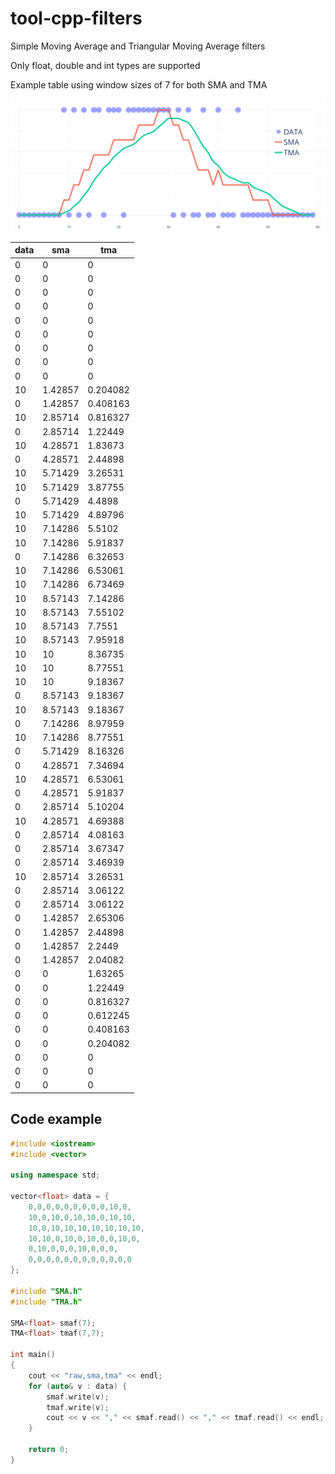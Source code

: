 # tool-cpp-filters

Simple Moving Average and Triangular Moving Average filters

Only float, double and int types are supported

Example table using window sizes of 7 for both SMA and TMA
<img src="https://github.com/Rafdal/tool-cpp-filters/blob/main/imagen.png" alt="Filter plot"/>

|data|sma    |tma     |
|----|-------|--------|
|0   |0      |0       |
|0   |0      |0       |
|0   |0      |0       |
|0   |0      |0       |
|0   |0      |0       |
|0   |0      |0       |
|0   |0      |0       |
|0   |0      |0       |
|0   |0      |0       |
|10  |1.42857|0.204082|
|0   |1.42857|0.408163|
|10  |2.85714|0.816327|
|0   |2.85714|1.22449 |
|10  |4.28571|1.83673 |
|0   |4.28571|2.44898 |
|10  |5.71429|3.26531 |
|10  |5.71429|3.87755 |
|0   |5.71429|4.4898  |
|10  |5.71429|4.89796 |
|10  |7.14286|5.5102  |
|10  |7.14286|5.91837 |
|0   |7.14286|6.32653 |
|10  |7.14286|6.53061 |
|10  |7.14286|6.73469 |
|10  |8.57143|7.14286 |
|10  |8.57143|7.55102 |
|10  |8.57143|7.7551  |
|10  |8.57143|7.95918 |
|10  |10     |8.36735 |
|10  |10     |8.77551 |
|10  |10     |9.18367 |
|0   |8.57143|9.18367 |
|10  |8.57143|9.18367 |
|0   |7.14286|8.97959 |
|10  |7.14286|8.77551 |
|0   |5.71429|8.16326 |
|0   |4.28571|7.34694 |
|10  |4.28571|6.53061 |
|0   |4.28571|5.91837 |
|0   |2.85714|5.10204 |
|10  |4.28571|4.69388 |
|0   |2.85714|4.08163 |
|0   |2.85714|3.67347 |
|0   |2.85714|3.46939 |
|10  |2.85714|3.26531 |
|0   |2.85714|3.06122 |
|0   |2.85714|3.06122 |
|0   |1.42857|2.65306 |
|0   |1.42857|2.44898 |
|0   |1.42857|2.2449  |
|0   |1.42857|2.04082 |
|0   |0      |1.63265 |
|0   |0      |1.22449 |
|0   |0      |0.816327|
|0   |0      |0.612245|
|0   |0      |0.408163|
|0   |0      |0.204082|
|0   |0      |0       |
|0   |0      |0       |
|0   |0      |0       |


## Code example

```c++
#include <iostream>
#include <vector>

using namespace std;

vector<float> data = {
    0,0,0,0,0,0,0,0,0,10,0,
    10,0,10,0,10,10,0,10,10,
    10,0,10,10,10,10,10,10,10,
    10,10,0,10,0,10,0,0,10,0,
    0,10,0,0,0,10,0,0,0,
    0,0,0,0,0,0,0,0,0,0,0,0
};

#include "SMA.h"
#include "TMA.h"

SMA<float> smaf(7);
TMA<float> tmaf(7,7);

int main()
{
    cout << "raw,sma,tma" << endl;
    for (auto& v : data) {
        smaf.write(v);
        tmaf.write(v);
        cout << v << "," << smaf.read() << "," << tmaf.read() << endl;
    }

    return 0;
}
```
